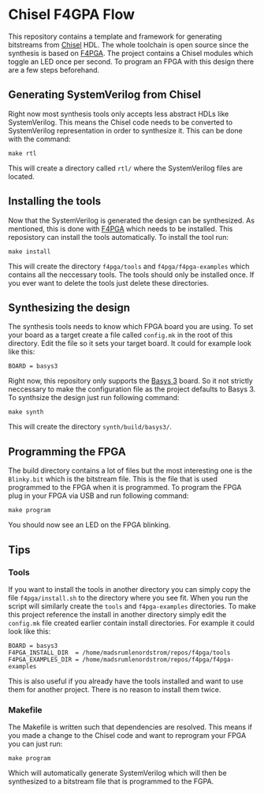# Chisel F4GPA Flow

This repository contains a template and framework for generating bitstreams from [Chisel](https://www.chisel-lang.org/) HDL.
The whole toolchain is open source since the synthesis is based on [F4PGA](https://f4pga.org/).
The project contains a Chisel modules which toggle an LED once per second.
To program an FPGA with this design there are a few steps beforehand.

## Generating SystemVerilog from Chisel
Right now most synthesis tools only accepts less abstract HDLs like SystemVerilog.
This means the Chisel code needs to be converted to SystemVerilog representation in order to synthesize it.
This can be done with the command:

```shell
make rtl
```
This will create a directory called ```rtl/``` where the SystemVerilog files are located.

## Installing the tools
Now that the SystemVerilog is generated the design can be synthesized.
As mentioned, this is done with [F4PGA](https://f4pga.org/) which needs to be installed.
This reposistory can install the tools automatically.
To install the tool run:

```shell
make install
```

This will create the directory ```f4pga/tools``` and ```f4pga/f4pga-examples``` which contains all the neccessary tools.
The tools should only be installed once.
If you ever want to delete the tools just delete these directories.

## Synthesizing the design
The synthesis tools needs to know which FPGA board you are using.
To set your board as a target create a file called ```config.mk``` in the root of this directory.
Edit the file so it sets your target board.
It could for example look like this:

```plain
BOARD = basys3
```
Right now, this repository only supports the [Basys 3](https://digilent.com/reference/programmable-logic/basys-3/start) board.
So it not strictly neccessary to make the configuration file as the project defaults to Basys 3.
To synthsize the design just run following command:

```shell
make synth
```
This will create the directory ```synth/build/basys3/```.

## Programming the FPGA
The build directory contains a lot of files but the most interesting one is the ```Blinky.bit``` which is the bitstream file.
This is the file that is used programmed to the FPGA when it is programmed.
To program the FPGA plug in your FPGA via USB and run following command:

```shell
make program
```
You should now see an LED on the FPGA blinking.

## Tips
### Tools
If you want to install the tools in another directory you can simply copy the file ```f4pga/install.sh``` to the directory where you see fit.
When you run the script will similarly create the ```tools``` and ```f4pga-examples``` directories.
To make this project reference the install in another directory simply edit the ```config.mk``` file created earlier contain install directories.
For example it could look like this:
```plain
BOARD = basys3
F4PGA_INSTALL_DIR  = /home/madsrumlenordstrom/repos/f4pga/tools
F4PGA_EXAMPLES_DIR = /home/madsrumlenordstrom/repos/f4pga/f4pga-examples
```
This is also useful if you already have the tools installed and want to use them for another project.
There is no reason to install them twice.

### Makefile
The Makefile is written such that dependencies are resolved.
This means if you made a change to the Chisel code and want to reprogram your FPGA you can just run:

```shell
make program
```

Which will automatically generate SystemVerilog which will then be synthesized to a bitstream file that is programmed to the FGPA.
